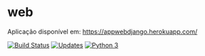 # web

Aplicação disponível em: https://appwebdjango.herokuapp.com/

[![Build Status](https://travis-ci.com/cleysoncassio/web.svg?branch=master)](https://travis-ci.com/cleysoncassio/web)
[![Updates](https://pyup.io/repos/github/cleysoncassio/web/shield.svg)](https://pyup.io/repos/github/cleysoncassio/web/)
[![Python 3](https://pyup.io/repos/github/cleysoncassio/web/python-3-shield.svg)](https://pyup.io/repos/github/cleysoncassio/web/)